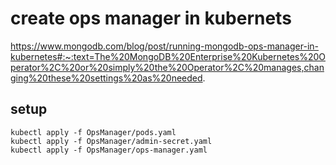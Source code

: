 # create ops manager in kubernets
https://www.mongodb.com/blog/post/running-mongodb-ops-manager-in-kubernetes#:~:text=The%20MongoDB%20Enterprise%20Kubernetes%20Operator%2C%20or%20simply%20the%20Operator%2C%20manages,changing%20these%20settings%20as%20needed.

## setup
```
kubectl apply -f OpsManager/pods.yaml
kubectl apply -f OpsManager/admin-secret.yaml
kubectl apply -f OpsManager/ops-manager.yaml
```